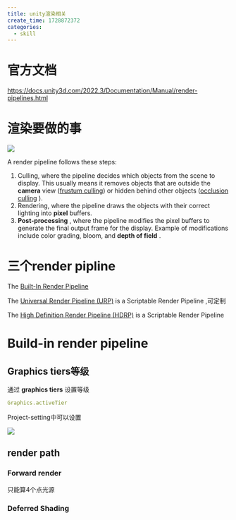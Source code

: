 ```yaml
---
title: unity渲染相关
create_time: 1728872372
categories:
  - skill
---
```



# 官方文档

https://docs.unity3d.com/2022.3/Documentation/Manual/render-pipelines.html

# 渲染要做的事

<img src="/assets/W1m2bJgFhobpz0xvYLDcdSkVncg.png" src-width="901" class="markdown-img m-auto" src-height="365" align="center"/>

A render pipeline follows these steps:

1. Culling, where the pipeline decides which objects from the scene to display. This usually means it removes objects that are outside the  **camera**
 view (<u>frustum culling</u>) or hidden behind other objects (<u>occlusion culling</u>
).
2. Rendering, where the pipeline draws the objects with their correct lighting into  **pixel**
 buffers.
3.  **Post-processing**
, where the pipeline modifies the pixel buffers to generate the final output frame for the display. Example of modifications include color grading, bloom, and  **depth of field**
.

# 三个render pipline

The <u>Built-In Render Pipeline</u> 

The <u>Universal Render Pipeline (URP)</u> is a Scriptable Render Pipeline ,可定制

The <u>High Definition Render Pipeline (HDRP)</u> is a Scriptable Render Pipeline 

# Build-in render pipeline

## Graphics tiers等级

通过  **graphics tiers** 设置等级

```yaml
Graphics.activeTier
```

Project-setting中可以设置

<img src="/assets/RV5jbLgV0o74aZxdHeAc5d1Rnwb.png" src-width="934" class="markdown-img m-auto" src-height="376" align="center"/>

## render path

### Forward render

只能算4个点光源

### Deferred Shading

